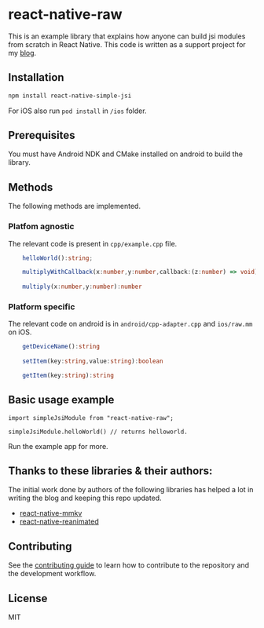 # react-native-raw

This is an example library that explains how anyone can build jsi modules from scratch in React Native. This code is written as a support project for my [blog](https://blog.notesnook.com/getting-started-react-native-jsi/).

## Installation

```sh
npm install react-native-simple-jsi
```
For iOS also run `pod install` in `/ios` folder.


## Prerequisites
You must have Android NDK and CMake installed on android to build the library.

## Methods
The following methods are implemented.

### Platfom agnostic
The relevant code is present in `cpp/example.cpp` file.
```ts
    helloWorld():string;

    multiplyWithCallback(x:number,y:number,callback:(z:number) => void):void
    
    multiply(x:number,y:number):number
```

### Platform specific
The relevant code on android is in `android/cpp-adapter.cpp` and `ios/raw.mm` on iOS.
```ts
    getDeviceName():string
    
    setItem(key:string,value:string):boolean

    getItem(key:string):string
```

## Basic usage example
```tsx
import simpleJsiModule from "react-native-raw";

simpleJsiModule.helloWorld() // returns helloworld.
```
Run the example app for more.


## Thanks to these libraries & their authors:
The initial work done by authors of the following libraries has helped a lot in writing the blog and keeping this repo updated.

- [react-native-mmkv](https://github.com/mrousavy/react-native-mmkv/)
- [react-native-reanimated](https://github.com/software-mansion/react-native-reanimated/)

## Contributing

See the [contributing guide](CONTRIBUTING.md) to learn how to contribute to the repository and the development workflow.

## License

MIT
